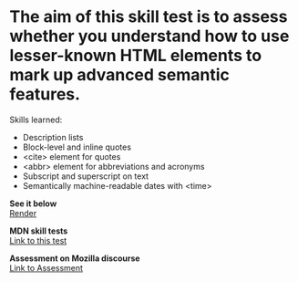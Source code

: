 # The aim of this skill test is to assess whether you understand how to use lesser-known HTML elements to mark up advanced semantic features.

Skills learned:
<ul>  
<li>Description lists</li>
<li>Block-level and inline quotes</li>
<li>&lt;cite&gt; element for quotes</li>
<li>&lt;abbr&gt; element for abbreviations and acronyms</li>  
<li>Subscript and superscript on text</li>
<li>Semantically machine-readable dates with &lt;time&gt;</li>
</ul>

<strong>See it below</strong><br>
<a href="https://htmlpreview.github.io/?https://github.com/alexandre-j-dev/MDN-Mozilla-Developer-Network/blob/HTML/Test%20your%20skills:%20Advanced%20HTML%20text/Advanced%20HTML%20text.html"> Render </a><br>

<strong>MDN skill tests</strong><br>
<a href="https://developer.mozilla.org/en-US/docs/Learn/HTML/Introduction_to_HTML/Test_your_skills:_Advanced_HTML_text"> Link to this test </a>

<strong>Assessment on Mozilla discourse</strong><br>
<a href="https://discourse.mozilla.org/t/assessment-wanted-for-html-advanced-text-skill-test-1/106611">Link to Assessment </a>
